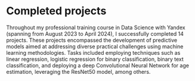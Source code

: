 # Completed projects

Throughout my professional training course in Data Science with Yandex (spanning from August 2023 to April 2024), I successfully completed 14 projects. 
These projects encompassed the development of predictive models aimed at addressing diverse practical challenges using machine learning methodologies. 
Tasks included employing techniques such as linear regression, logistic regression for binary classification, binary text classification, and deploying a deep Convolutional Neural Network for age estimation, leveraging the ResNet50 model, among others.